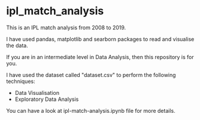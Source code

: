 # ipl_match_analysis
This is an IPL match analysis from 2008 to 2019. 

I have used pandas, matplotlib and searborn packages to read and visualise the data.

If you are in an intermediate level in Data Analysis, then this repository is for you.

I have used the dataset called "dataset.csv" to perform the following techniques:
* Data Visualisation
* Exploratory Data Analysis

You can have a look at ipl-match-analysis.ipynb file for more details.
